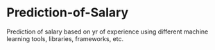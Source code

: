 # Prediction-of-Salary
Prediction of salary based on yr of experience using different machine learning tools, libraries, frameworks, etc.
